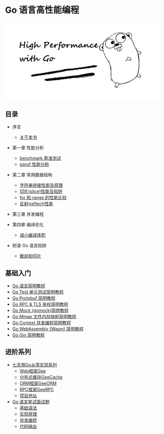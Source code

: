 # Go 语言高性能编程

[![high performance with go](charpter-0/high-performance-go/high-performance-go.jpg)](https://geektutu.com/post/high-performance-go.html)

## 目录

- 序言
    - [关于本书](https://geektutu.com/post/high-performance-go.html)

- 第一章 性能分析
    - [benchmark 基准测试](https://geektutu.com/post/hpg-benchmark.html)
    - [pprof 性能分析](https://geektutu.com/post/hpg-pprof.html)

- 第二章 常用数据结构
    - [字符串拼接性能及原理](https://geektutu.com/post/hpg-string-concat.html)
    - [切片(slice)性能及陷阱](https://geektutu.com/post/hpg-slice.html)
    - [for 和 range 的性能比较](https://geektutu.com/post/hpg-range.html)
    - [反射(reflect)性能](https://geektutu.com/post/hpg-reflect.html)

- 第三章 并发编程

- 第四章 编译优化
    - [减小编译体积](https://geektutu.com/post/hpg-reduce-size.html)

- 附录 Go 语言陷阱
    - [数组和切片](https://geektutu.com/post/hpg-gotchas-array-slice.html)

## 基础入门

- [Go 语言简明教程](https://geektutu.com/post/quick-golang.html)
- [Go Test 单元测试简明教程](https://geektutu.com/post/quick-go-test.html)
- [Go Protobuf 简明教程](https://geektutu.com/post/quick-go-protobuf.html)
- [Go RPC & TLS 鉴权简明教程](https://geektutu.com/post/quick-go-rpc.html)
- [Go Mock (gomock)简明教程](https://geektutu.com/post/quick-gomock.html)
- [Go Mmap 文件内存映射简明教程](https://geektutu.com/post/quick-go-mmap.html)
- [Go Context 并发编程简明教程](https://geektutu.com/post/quick-go-context.html)
- [Go WebAssembly (Wasm) 简明教程](https://geektutu.com/post/quick-go-wasm.html)
- [Go Gin 简明教程](https://geektutu.com/post/quick-go-gin.html)

## 进阶系列

- [七天用Go从零实现系列](https://geektutu.com/post/gee.html)
    - [Web框架Gee](https://geektutu.com/post/gee.html)
    - [分布式缓存GeeCache](https://geektutu.com/post/geecache.html)
    - [ORM框架GeeORM](https://geektutu.com/post/geeorm.html)
    - [RPC框架GeeRPC](https://geektutu.com/post/geerpc.html)
    - [项目地址](https://github.com/geektutu/7days-golang)
- [Go 语言笔试面试题](https://geektutu.com/post/qa-golang.html)
    - [基础语法](https://geektutu.com/post/qa-golang-1.html)
    - [实现原理](https://geektutu.com/post/qa-golang-2.html)
    - [并发编程](https://geektutu.com/post/qa-golang-3.html)
    - [代码输出](https://geektutu.com/post/qa-golang-c1.html)
